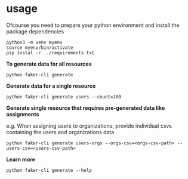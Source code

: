 # usage

Ofcourse you need to prepare your python environment and install the package dependencies

```commandline
python3 -m venv myenv
source myenv/bin/activate
pip instal -r ../requirements.txt
```

**To generate data for all resources**

```commandline
python faker-cli generate
```

**Generate data for a single resource**

```commandline
python faker-cli generate users --count=100
```

**Generate single resource that requires pre-generated data like assignments**

e.g. When assigning users to organizations, provide individual csvs containing the users and organizations data

```commandline
python faker-cli generate users-orgs --orgs-csv=<orgs-csv-path> --users-csv=<users-csv-path>
```

**Learn more**

```commandline
python faker-cli generate --help
```